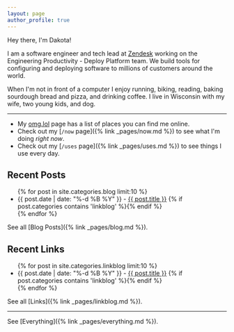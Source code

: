 ```yaml
---
layout: page
author_profile: true
---
```


Hey there, I'm Dakota!

I am a software engineer and tech lead at [Zendesk](https://www.zendesk.com) working on the Engineering Productivity - Deploy Platform team.
We build tools for configuring and deploying software to millions of customers around the world.

When I'm not in front of a computer I enjoy running, biking, reading, baking sourdough bread and pizza, and drinking coffee.
I live in Wisconsin with my wife, two young kids, and dog.

---

- My [omg.lol](https://dakota.omg.lol/) page has a list of places you can find me online.
- Check out my [`/now` page]({% link _pages/now.md %}) to see what I'm doing _right now_.
- Check out my [`/uses` page]({% link _pages/uses.md %}) to see things I use every day.

## Recent Posts

<ul>
  {% for post in site.categories.blog limit:10 %}
  <li>
    {{ post.date | date: "%-d %B %Y" }} - <a href="{{ post.url }}">{{ post.title }}</a>
    {% if post.categories contains 'linkblog' %}<i class="fa-solid fa-link"></i>{% endif %}
  </li>
  {% endfor %}
</ul>

See all [Blog Posts]({% link _pages/blog.md %}).

## Recent Links

<ul>
  {% for post in site.categories.linkblog limit:10 %}
  <li>
    {{ post.date | date: "%-d %B %Y" }} - <a href="{{ post.url }}">{{ post.title }}</a>
    {% if post.categories contains 'linkblog' %}<a href="{{ post.link }}"><i class="fa-solid fa-link"></i></a>{% endif %}
  </li>
  {% endfor %}
</ul>

See all [Links]({% link _pages/linkblog.md %}).

---

See [Everything]({% link _pages/everything.md %}).
